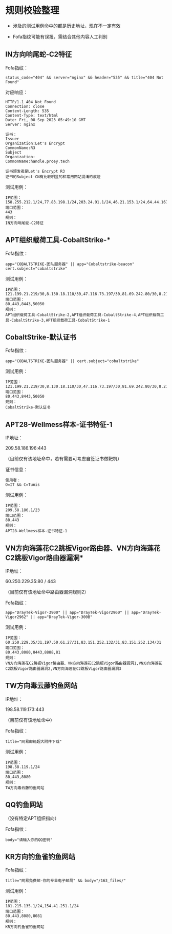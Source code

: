 # 规则校验整理

* 涉及的测试用例命中的都是历史地址，现在不一定有效

* Fofa指纹可能有误报，需结合其他内容人工判别



## IN方向响尾蛇-C2特征

Fofa指纹：

```
status_code="404" && server="nginx" && header="535" && title="404 Not Found"
```

对应响应：

```
HTTP/1.1 404 Not Found
Connection: close
Content-Length: 535
Content-Type: text/html
Date: Fri, 08 Sep 2023 05:49:10 GMT
Server: nginx

证书：
Issuer
Organization:Let's Encrypt
CommonName:R3
Subject
Organization:
CommonName:handle.proey.tech

证书颁发者是Let's Encrypt R3
证书的Subject-CN有比较明显的和常用网站混淆的痕迹
```



测试用例：

```
IP范围：
158.255.212.1/24,77.83.198.1/24,203.24.91.1/24,46.21.153.1/24,64.44.167.1/24,203.24.92.1/24,5.255.112.1/24,185.231.204.1/24,92.38.171.1/24,185.117.90.1/24,194.68.225.1/24
端口范围：
443
规则：
IN方向响尾蛇-C2特征
```



## APT组织载荷工具-CobaltStrike-*

Fofa指纹：

```
app="COBALTSTRIKE-团队服务器" || app="Cobaltstrike-beacon"
cert.subject="cobaltstrike"
```



测试用例：

```
IP范围：
121.199.21.219/30,8.130.18.110/30,47.116.73.197/30,81.69.242.80/30,8.219.207.66/30,81.68.115.220/30,81.70.7.243/30,58.87.99.181/30,49.235.230.201/30,39.105.191.1/30,47.98.216.22/30
端口范围：
80,443,8443,50050
规则：
APT组织载荷工具-CobaltStrike-2,APT组织载荷工具-CobaltStrike-4,APT组织载荷工具-CobaltStrike-3,APT组织载荷工具-CobaltStrike-1
```



## CobaltStrike-默认证书

Fofa指纹：

```
app="COBALTSTRIKE-团队服务器" || cert.subject="cobaltstrike"
```



测试用例：

```
IP范围：
121.199.21.219/30,8.130.18.110/30,47.116.73.197/30,81.69.242.80/30,8.219.207.66/30,81.68.115.220/30,81.70.7.243/30,58.87.99.181/30,49.235.230.201/30,39.105.191.1/30,47.98.216.22/30
端口范围：
80,443,8443,50050
规则：
CobaltStrike-默认证书
```



## APT28-Wellmess样本-证书特征-1

IP地址：

209.58.186.196:443 

（目前仅有该地址命中，若有需要可考虑自签证书做靶机）



证书信息：

```
使用者：
O=IT && C=Tunis
```



测试用例：

```
IP范围：
209.58.186.1/23
端口范围：
80,443
规则：
APT28-Wellmess样本-证书特征-1
```



## VN方向海莲花C2跳板Vigor路由器、VN方向海莲花C2跳板Vigor路由器漏洞*

IP地址：

60.250.229.35:80 / 443

（目前仅有该地址命中路由器漏洞规则2）



Fofa指纹：

```
app="DrayTek-Vigor-3900" || app="DrayTek-Vigor2960" || app="DrayTek-Vigor2962" || app="DrayTek-Vigor-300B"
```



测试用例：

```
IP范围：
60.250.229.35/31,197.50.61.27/31,83.151.252.132/31,83.151.252.134/31
端口范围：
80,443,8080,8443,8888,81
规则：
VN方向海莲花C2跳板Vigor路由器、VN方向海莲花C2跳板Vigor路由器漏洞1,VN方向海莲花C2跳板Vigor路由器漏洞2,VN方向海莲花C2跳板Vigor路由器漏洞3
```



## TW方向毒云藤钓鱼网站

IP地址：

198.58.119.173:443

（目前仅有该地址命中）



Fofa指纹：

```
title="网易邮箱超大附件下载"
```



测试用例：

```
IP范围：
198.58.119.1/24
端口范围：
80,443,8080
规则：
TW方向毒云藤钓鱼网站
```



## QQ钓鱼网站

（没有特定APT组织指向）



Fofa指纹：

```
body="请输入你的QQ密码"
```



## KR方向钓鱼雀钓鱼网站

Fofa指纹：

```
title="网易免费邮-你的专业电子邮局" && body="/163_files/"
```



测试用例：

```
IP范围：
181.215.135.1/24,154.41.251.1/24
端口范围：
80,443,8080,8081
规则：
KR方向钓鱼雀钓鱼网站
```

